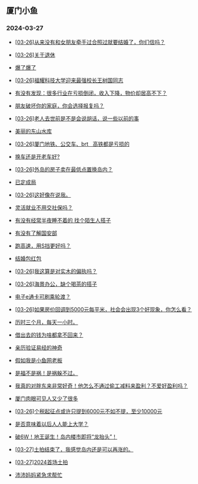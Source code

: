 ## 厦门小鱼 
### 2024-03-27

+ [[03-26]从来没有和女朋友牵手过合照过就要结婚了，你们信吗？](http://bbs.xmfish.com/read-htm-tid-18165979.html)

+ [[03-26]关于退休](http://bbs.xmfish.com/read-htm-tid-18166042.html)

+ [爆了爆了](http://bbs.xmfish.com/read-htm-tid-18165993.html)

+ [[03-26]福耀科技大学迎来最强校长王树国同志](http://bbs.xmfish.com/read-htm-tid-18166007.html)

+ [有没有发现：很多行业在亏损倒闭，收入下降，物价却居高不下？](http://bbs.xmfish.com/read-htm-tid-18166020.html)

+ [朋友破坏你的家庭，你会选择报复吗？](http://bbs.xmfish.com/read-htm-tid-18166211.html)

+ [[03-26]老人去世前是不是会说胡话，说一些以前的事](http://bbs.xmfish.com/read-htm-tid-18165985.html)

+ [美丽的东山水库](http://bbs.xmfish.com/read-htm-tid-18166077.html)

+ [[03-26]厦门地铁、公交车、brt   高铁都是亏损的](http://bbs.xmfish.com/read-htm-tid-18166173.html)

+ [换车还是开老车好?](http://bbs.xmfish.com/read-htm-tid-18166093.html)

+ [[03-26]外岛的房子卖在最低点置换岛内？](http://bbs.xmfish.com/read-htm-tid-18166092.html)

+ [已定成局](http://bbs.xmfish.com/read-htm-tid-18165979.html)

+ [[03-26]这好像在说我。](http://bbs.xmfish.com/read-htm-tid-18166183.html)

+ [灵活就业不用交社保吗？](http://bbs.xmfish.com/read-htm-tid-18166182.html)

+ [有没有经常半夜睡不着的 找个陌生人搭子](http://bbs.xmfish.com/read-htm-tid-18166187.html)

+ [有没有了解国安部](http://bbs.xmfish.com/read-htm-tid-18166171.html)

+ [跑高速，用S挡更好吗？](http://bbs.xmfish.com/read-htm-tid-18166329.html)

+ [结婚包红包](http://bbs.xmfish.com/read-htm-tid-18166444.html)

+ [[03-26]我这算是对实木的偏执吗？](http://bbs.xmfish.com/read-htm-tid-18166480.html)

+ [[03-26]海景办公，缺个喝茶的搭子](http://bbs.xmfish.com/read-htm-tid-18166326.html)

+ [电子e通卡可刷乘轮渡？](http://bbs.xmfish.com/read-htm-tid-18166130.html)

+ [[03-26]如果房价回调到5000元每平米，社会会出现3个好现象，你怎么看？](http://bbs.xmfish.com/read-htm-tid-18166403.html)

+ [历时三个月，每天一小时。](http://bbs.xmfish.com/read-htm-tid-18166443.html)

+ [借出去的钱为啥都拿不回来？](http://bbs.xmfish.com/read-htm-tid-18166428.html)

+ [亲历验证易经的神奇](http://bbs.xmfish.com/read-htm-tid-18166372.html)

+ [假如我是小鱼网老板](http://bbs.xmfish.com/read-htm-tid-18166251.html)

+ [是福不是祸！是祸躲不过。](http://bbs.xmfish.com/read-htm-tid-18166538.html)

+ [我真的对胖东来非常好奇！他怎么不通过偷工减料来盈利？不爱好盈利吗？](http://bbs.xmfish.com/read-htm-tid-18166398.html)

+ [厦门肉眼可见人又少了很多](http://bbs.xmfish.com/read-htm-tid-18166551.html)

+ [[03-26]个税起征点或许只提到6000元不如不提，至少10000元](http://bbs.xmfish.com/read-htm-tid-18166422.html)

+ [是否意味着以后人人能上大学？](http://bbs.xmfish.com/read-htm-tid-18166566.html)

+ [破6W！地王诞生！岛内楼市即将“龙抬头”！](http://bbs.xmfish.com/read-htm-tid-18166720.html)

+ [[03-27]土拍结束了，我感觉岛内还是可以再涨的。](http://bbs.xmfish.com/read-htm-tid-18166781.html)

+ [[03-27]2024首场土拍](http://bbs.xmfish.com/read-htm-tid-18166699.html)

+ [沛沛妈妈紧急求帮忙](http://bbs.xmfish.com/read-htm-tid-18166679.html)

